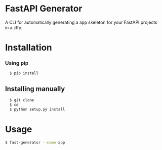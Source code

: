 # FastAPI Generator

A CLI for automatically generating a app skeleton for your FastAPI projects in a jiffy.

# Installation

### Using pip
```bash
  $ pip install 
```
## Installing manually
```bash
  $ git clone 
  $ cd 
  $ python setup.py install
```
# Usage

```bash
$ fast-generator --name app
```
